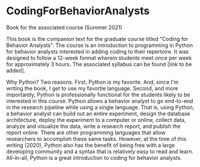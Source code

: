 # CodingForBehaviorAnalysts
Book for the associated course (Summer 2021)

This book is the companion text for the graduate course titled "Coding for Behavior Analysts". The course is an introduction to programming in Python for behavior analysts interested in adding coding to their repertoire. It was designed to follow a 12-week format wherein students meet once per week for approximately 3 hours. The associated syllabus can be found [link to be added]. 

Why Python? Two reasons. First, Python is my favorite. And, since I'm writing the book, I get to use my favortie language. Second, and more importantly, Python is professionally functional for the students likely to be interested in this course. Python allows a behavior analyst to go end-to-end in the research pipeline while using a single language. That is, using Python, a behavior analyst can build out an entire experiment, design the database architecture, deploy the experiment to a computer or online, collect data, analyze and visualize the data, write a research report, and publish the report online. There are other programming languages that allow researchers to accomplish these same tasks. However, at the time of this writing (2020), Python also has the benefit of being free with a large developing community and a syntax that is relatively easy to read and learn. All-in-all, Python is a great introduction to coding for behavior analysts. 
